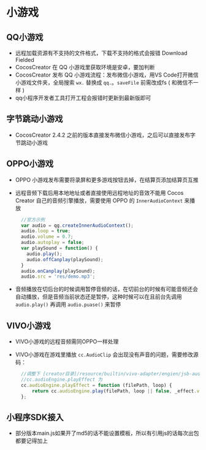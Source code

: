 # 小游戏

## QQ小游戏

* 远程加载资源有不支持的文件格式，下载不支持的格式会报错 Download Fielded
* CocosCreator 在 QQ 小游戏里获取环境是安卓，要加判断
* CocosCreator 发布 QQ 小游戏流程：发布微信小游戏，用VS Code打开微信小游戏文件夹，全局搜索 `wx.` 替换成 `qq.`。`saveFile` 前需改成fs ( 和微信不一样 )
* qq小程序开发者工具打开工程会报错时更新到最新版即可

## 字节跳动小游戏

* CocosCreator 2.4.2 之前的版本直接发布微信小游戏，之后可以直接发布字节跳动小游戏

## OPPO小游戏  
* OPPO 小游戏发布需要将录屏和更多游戏按钮去掉，在结算页添加结算页互推
* 远程音频下载后用本地地址或者直接使用远程地址的音效不能用 Cocos Creator 自己的音频引擎播放，需要使用 OPPO 的 `InnerAudioContext` 来播放

  ```typescript
    //官方示例
    var audio = qg.createInnerAudioContext();
    audio.loop = true;
    audio.volume = 0.7;
    audio.autoplay = false;
    var playSound = function() {
      audio.play();
      audio.offCanplay(playSound);
    }
    audio.onCanplay(playSound);
    audio.src = 'res/demo.mp3';
  ```

* 音频播放在切后台的时候调用暂停音频的话，在切前台的时候有可能音频还会自动播放，但是音频当前状态还是暂停，这种时候可以在且前台先调用 `audio.play()` 再调用 `audio.puase()` 来暂停

## VIVO小游戏

* VIVO小游戏的远程音频需同OPPO一样处理
* VIVO小游戏在游戏里播放 `cc.AudioClip` 会出现没有声音的问题，需要修改源码：

  ```typescript
    //调整下 [creator目录]/resource/builtin/vivo-adapter/engien/jsb-audio.js 的接口
    //cc.audioEngine.playEffect 为
    cc.audioEngine.playEffect = function (filePath, loop) {
        return cc.audioEngine.play(filePath, loop || false, _effect.volume);
    };
  ```

## 小程序SDK接入

* 部分版本main.js如果开了md5的话不能设置模板，所以有引用js的话每次出包都要记得加上